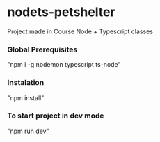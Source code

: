 # nodets-petshelter

Project made in Course Node + Typescript classes

### Global Prerequisites

"npm i -g nodemon typescript ts-node"

### Instalation

"npm install"

### To start project in dev mode

"npm run dev"
